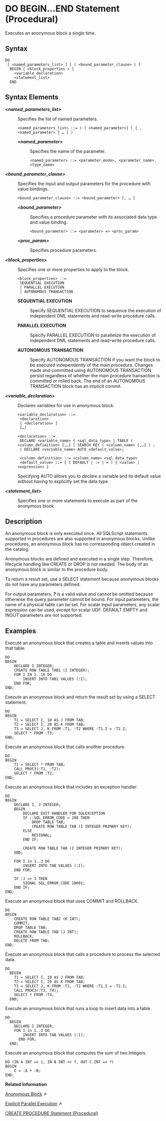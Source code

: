 <!-- loio52103853351841f6a1e87f40b2686da9 -->

# DO BEGIN...END Statement \(Procedural\)

Executes an anonymous block a single time.



## Syntax

```
DO 
 [ <named_parameters_list> ] [ ( <bound_parameter_clause> ) ]
  BEGIN [ <block_properties > ] 
    <variable_declaration>
    <statement_list>
  END
```



## Syntax Elements


<dl>
<dt><b>

*<named\_parameters\_list\>*

</b></dt>
<dd>

Specifies the list of named parameters.

```
<named_parameters_list> ::= ( [ <named_parameter>] [ { ,<named_parameter> } … ] )
```


<dl>
<dt><b>

*<named\_parameter\>*

</b></dt>
<dd>

Specifies the name of the parameter.

```
<named_parameter> ::= <parameter_mode>, <parameter_name>, <type_name>
```



</dd>
</dl>



</dd><dt><b>

*<bound\_parameter\_clause\>*

</b></dt>
<dd>

Specifies the input and output parameters for the procedure with value bindings.

```
<bound_parameter_clause> ::= <bound_parameter> [, … ]
```


<dl>
<dt><b>

*<bound\_parameter\>*

</b></dt>
<dd>

Specifies a procedure parameter with its associated data type and value binding.

```
<bound_parameter> ::= <parameter> => <proc_param>
```



</dd><dt><b>

*<proc\_param\>*

</b></dt>
<dd>

Specifies procedure parameters.



</dd>
</dl>



</dd><dt><b>

*<block\_properties\>*

</b></dt>
<dd>

Specifies one or more properties to apply to the block.

```
<block_properties> ::= 
 SEQUENTIAL EXECUTION
 | PARALLEL EXECUTION
 | AUTONOMOUS TRANSACTION
```


<dl>
<dt><b>

SEQUENTIAL EXECUTION

</b></dt>
<dd>

Specify SEQUENTIAL EXECUTION to sequence the execution of independent DML statements and read-write procedure calls.



</dd><dt><b>

PARALLEL EXECUTION

</b></dt>
<dd>

Specify PARALLEL EXECUTION to parallelize the execution of independent DML statements and read-write procedure calls.



</dd><dt><b>

AUTONOMOUS TRANSACTION

</b></dt>
<dd>

Specify AUTONOMOUS TRANSACTION if you want the block to be executed independently of the main procedure. Changes made and committed using AUTONOMOUS TRANSACTION persist regardless of whether the main procedure transaction is committed or rolled back. The end of an AUTONOMOUS TRANSACTION block has an implicit commit.



</dd>
</dl>



</dd><dt><b>

*<variable\_declaration\>*

</b></dt>
<dd>

Declares variables for use in anonymous block.

```
<variable_declaration> ::= 
 <declaration> 
 [ <declaration> ]
 […] 

<declaration> ::= 
 DECLARE <variable_name> { <sql_data_type> | TABLE ( <column_definition> [,…] [ SEARCH KEY ( <column_name> [,…] ) ; 
 | DECLARE <variable_name> AUTO <default_value>;

 <column_definition> ::= <column_name> <sql_data_type>
 <default_value> ::= { ( DEFAULT | := | = ) { <value> | <expression> }
```

Specifying AUTO allows you to declare a variable and its default value without having to explicitly set the data type.



</dd><dt><b>

*<statement\_list\>*

</b></dt>
<dd>

Specifies one or more statements to execute as part of the anonymous block.



</dd>
</dl>



## Description

An anonymous block is only executed once. All SQLScript statements supported in procedures are also supported in anonymous blocks. Unlike procedures, an anonymous block has no corresponding object created in the catalog.

Anonymous blocks are defined and executed in a single step. Therefore, lifecycle handling like CREATE or DROP is not needed. The body of an anonymous block is similar to the procedure body.

To return a result set, use a SELECT statement because anonymous blocks do not have any parameters defined.

For output parameters, ***?*** is a valid value and cannot be omitted because otherwise the query parameter cannot be bound. For input parameters, the name of a physical table can be set. For scalar input parameters, any scalar expression can be used, except for scalar UDF. DEFAULT EMPTY and INOUT parameters are not supported.



## Examples

Execute an anonymous block that creates a table and inserts values into that table.

```
DO
BEGIN
    DECLARE I INTEGER;
    CREATE ROW TABLE TAB1 (I INTEGER); 
    FOR I IN 1..10 DO
        INSERT INTO TAB1 VALUES (:I);
    END FOR;
END;
```

Execute an anonymous block and return the result set by using a SELECT statement.

```
DO
BEGIN
    T1 = SELECT I, 10 AS J FROM TAB;
    T2 = SELECT I, 20 AS K FROM TAB;
    T3 = SELECT J, K FROM :T1, :T2 WHERE :T1.I = :T2.I;
    SELECT * FROM :T3;
END;
```

Execute an anonymous block that calls another procedure.

```
DO
BEGIN
    T1 = SELECT * FROM TAB;
    CALL PROC3(:T1, :T2);
    SELECT * FROM :T2;
END;
```

Execute an anonymous block that includes an exception handler.

```
DO
BEGIN
    DECLARE I, J INTEGER;
    BEGIN
        DECLARE EXIT HANDLER FOR SQLEXCEPTION
        IF ::SQL_ERROR_CODE = 288 THEN
            DROP TABLE TAB;
            CREATE ROW TABLE TAB (I INTEGER PRIMARY KEY);
        ELSE
            RESIGNAL;
        END IF;

        CREATE ROW TABLE TAB (I INTEGER PRIMARY KEY);
    END;

    FOR I in 1..3 DO
        INSERT INTO TAB VALUES (:I);
    END FOR;

    IF :J <> 3 THEN
        SIGNAL SQL_ERROR_CODE 10001;
    END IF;
END;
```

Execute an anonymous block that uses COMMIT and ROLLBACK.

```
DO
BEGIN
    CREATE ROW TABLE TAB2 (K INT);
    COMMIT; 
    DROP TABLE TAB;
    CREATE ROW TABLE TAB (J INT);
    ROLLBACK;
    DELETE FROM TAB;
END;
```

Execute an anonymous block that calls a procedure to process the selected data.

```
DO
  BEGIN
    T1 = SELECT I, 10 AS J FROM TAB;
    T2 = SELECT I, 20 AS K FROM TAB;
    T3 = SELECT J, K FROM :T1, :T2 WHERE :T1.I = :T2.I;
    CALL PROC3(:T3, T4);
    SELECT * FROM :T4;
  END;
```

Execute an anonymous block that runs a loop to insert data into a table.

```
DO
  BEGIN
    DECLARE I INTEGER;
    FOR I in 1..3 DO
        INSERT INTO TAB VALUES (:I);
      END FOR;
  END;
```

Execute an anonymous block that computes the sum of two integers.

```
DO (IN A INT => 1, IN B INT => ?, OUT C INT => ?)
BEGIN
    C = :A + :B;
END;
```

**Related Information**  


[Anonymous Block](https://help.sap.com/viewer/d1cb63c8dd8e4c35a0f18aef632687f0/2024_1_QRC/en-US/dec9d68044bd49bcbb45c990ba49c81d.html "An anonymous block is an executable DML statement which can contain imperative or declarative statements.") :arrow_upper_right:

[Explicit Parallel Execution](https://help.sap.com/viewer/d1cb63c8dd8e4c35a0f18aef632687f0/2024_1_QRC/en-US/8db200a4f585490c81c4930689ec1a5c.html "") :arrow_upper_right:

[CREATE PROCEDURE Statement \(Procedural\)](create-procedure-statement-procedural-20d4674.md "Creates a procedure that uses the specified programming language.")

